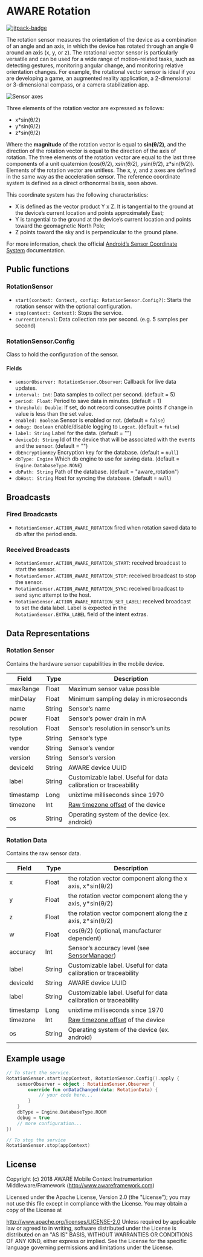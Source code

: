 # AWARE Rotation

[![jitpack-badge](https://jitpack.io/v/awareframework/com.aware.android.sensor.rotation.svg)](https://jitpack.io/#awareframework/com.aware.android.sensor.rotation)

The rotation sensor measures the orientation of the device as a combination of an angle and an axis, in which the device has rotated through an angle θ around an axis (x, y, or z). The rotational vector sensor is particularly versatile and can be used for a wide range of motion-related tasks, such as detecting gestures, monitoring angular change, and monitoring relative orientation changes. For example, the rotational vector sensor is ideal if you are developing a game, an augmented reality application, a 2-dimensional or 3-dimensional compass, or a camera stabilization app.

![Sensor axes](http://www.awareframework.com/wp-content/uploads/2013/05/axis_globe.png)

Three elements of the rotation vector are expressed as follows:

+ x*sin(θ/2)
+ y*sin(θ/2)
+ z*sin(θ/2)

Where the **magnitude** of the rotation vector is equal to **sin(θ/2)**, and the direction of the rotation vector is equal to the direction of the axis of rotation. The three elements of the rotation vector are equal to the last three components of a unit quaternion (cos(θ/2), x*sin(θ/2), y*sin(θ/2), z*sin(θ/2)). Elements of the rotation vector are unitless. The x, y, and z axes are defined in the same way as the acceleration sensor. The reference coordinate system is defined as a direct orthonormal basis, seen above.

This coordinate system has the following characteristics:

+ X is defined as the vector product Y x Z. It is tangential to the ground at the device’s current location and points approximately East;
+ Y is tangential to the ground at the device’s current location and points toward the geomagnetic North Pole;
+ Z points toward the sky and is perpendicular to the ground plane.

For more information, check the official [Android’s Sensor Coordinate System][3] documentation.

## Public functions

### RotationSensor

+ `start(context: Context, config: RotationSensor.Config?)`: Starts the rotation sensor with the optional configuration.
+ `stop(context: Context)`: Stops the service.
+ `currentInterval`: Data collection rate per second. (e.g. 5 samples per second)

### RotationSensor.Config

Class to hold the configuration of the sensor.

#### Fields

+ `sensorObserver: RotationSensor.Observer`: Callback for live data updates.
+ `interval: Int`: Data samples to collect per second. (default = 5)
+ `period: Float`: Period to save data in minutes. (default = 1)
+ `threshold: Double`: If set, do not record consecutive points if change in value is less than the set value.
+ `enabled: Boolean` Sensor is enabled or not. (default = `false`)
+ `debug: Boolean` enable/disable logging to `Logcat`. (default = `false`)
+ `label: String` Label for the data. (default = "")
+ `deviceId: String` Id of the device that will be associated with the events and the sensor. (default = "")
+ `dbEncryptionKey` Encryption key for the database. (default = `null`)
+ `dbType: Engine` Which db engine to use for saving data. (default = `Engine.DatabaseType.NONE`)
+ `dbPath: String` Path of the database. (default = "aware_rotation")
+ `dbHost: String` Host for syncing the database. (default = `null`)

## Broadcasts

### Fired Broadcasts

+ `RotationSensor.ACTION_AWARE_ROTATION` fired when rotation saved data to db after the period ends.

### Received Broadcasts

+ `RotationSensor.ACTION_AWARE_ROTATION_START`: received broadcast to start the sensor.
+ `RotationSensor.ACTION_AWARE_ROTATION_STOP`: received broadcast to stop the sensor.
+ `RotationSensor.ACTION_AWARE_ROTATION_SYNC`: received broadcast to send sync attempt to the host.
+ `RotationSensor.ACTION_AWARE_ROTATION_SET_LABEL`: received broadcast to set the data label. Label is expected in the `RotationSensor.EXTRA_LABEL` field of the intent extras.

## Data Representations

### Rotation Sensor

Contains the hardware sensor capabilities in the mobile device.

| Field      | Type   | Description                                                     |
| ---------- | ------ | --------------------------------------------------------------- |
| maxRange   | Float  | Maximum sensor value possible                                   |
| minDelay   | Float  | Minimum sampling delay in microseconds                          |
| name       | String | Sensor’s name                                                  |
| power      | Float  | Sensor’s power drain in mA                                     |
| resolution | Float  | Sensor’s resolution in sensor’s units                         |
| type       | String | Sensor’s type                                                  |
| vendor     | String | Sensor’s vendor                                                |
| version    | String | Sensor’s version                                               |
| deviceId   | String | AWARE device UUID                                               |
| label      | String | Customizable label. Useful for data calibration or traceability |
| timestamp  | Long   | unixtime milliseconds since 1970                                |
| timezone   | Int    | [Raw timezone offset][1] of the device                          |
| os         | String | Operating system of the device (ex. android)                    |

### Rotation Data

Contains the raw sensor data.

| Field     | Type   | Description                                                     |
| --------- | ------ | --------------------------------------------------------------- |
| x         | Float  | the rotation vector component along the x axis, x*sin(θ/2)      |
| y         | Float  | the rotation vector component along the y axis, y*sin(θ/2)      |
| z         | Float  | the rotation vector component along the z axis, z*sin(θ/2)      |
| w         | Float  | cos(θ/2) (optional, manufacturer dependent)                     |
| accuracy  | Int    | Sensor’s accuracy level (see [SensorManager][2])               |
| label     | String | Customizable label. Useful for data calibration or traceability |
| deviceId  | String | AWARE device UUID                                               |
| label     | String | Customizable label. Useful for data calibration or traceability |
| timestamp | Long   | unixtime milliseconds since 1970                                |
| timezone  | Int    | [Raw timezone offset][1] of the device                          |
| os        | String | Operating system of the device (ex. android)                    |

## Example usage

```kotlin
// To start the service.
RotationSensor.start(appContext, RotationSensor.Config().apply {
    sensorObserver = object : RotationSensor.Observer {
        override fun onDataChanged(data: RotationData) {
            // your code here...
        }
    }
    dbType = Engine.DatabaseType.ROOM
    debug = true
    // more configuration...
})

// To stop the service
RotationSensor.stop(appContext)
```

## License

Copyright (c) 2018 AWARE Mobile Context Instrumentation Middleware/Framework (http://www.awareframework.com)

Licensed under the Apache License, Version 2.0 (the "License"); you may not use this file except in compliance with the License. You may obtain a copy of the License at

http://www.apache.org/licenses/LICENSE-2.0
Unless required by applicable law or agreed to in writing, software distributed under the License is distributed on an "AS IS" BASIS, WITHOUT WARRANTIES OR CONDITIONS OF ANY KIND, either express or implied. See the License for the specific language governing permissions and limitations under the License.

[1]: https://developer.android.com/reference/java/util/TimeZone#getRawOffset()
[2]: http://developer.android.com/reference/android/hardware/SensorManager.html
[3]: http://developer.android.com/guide/topics/sensors/sensors_overview.html#sensors-coords